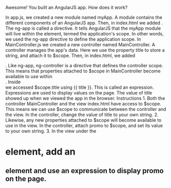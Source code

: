 Awesome! You built an AngularJS app. How does it work?

In app.js, we created a new module named myApp. A module contains the different components of an AngularJS app.
Then, in index.html we added <body ng-app="myApp">. The ng-app is called a directive. It tells AngularJS that the myApp module will live within the <body> element, termed the application's scope. In other words, we used the ng-app directive to define the application scope.
In MainController.js we created a new controller named MainController. A controller manages the app's data. Here we use the property title to store a string, and attach it to $scope.
Then, in index.html, we added <div class="main" ng-controller="MainController">. Like ng-app, ng-controller is a directive that defines the controller scope. This means that properties attached to $scope in MainController become available to use within <div class="main">.
Inside <div class="main"> we accessed $scope.title using {{ title }}. This is called an expression. Expressions are used to display values on the page.
The value of title showed up when we viewed the app in the browser.
Instructions
1.
Both the controller MainController and the view index.html have access to $scope. This means we can use $scope to communicate between the controller and the view. In the controller, change the value of title to your own string.
2.
Likewise, any new properties attached to $scope will become available to use in the view. In the controller, attach promo to $scope, and set its value to your own string.
3.
In the view under the <h1> element, add an <h2> element and use an expression to display promo on the page.
